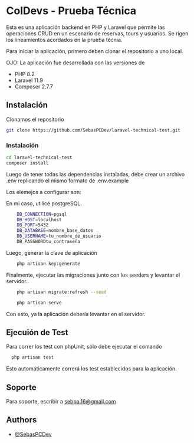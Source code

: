 
# ColDevs - Prueba Técnica

Esta es una aplicación backend en PHP y Laravel que permite las operaciones CRUD en un escenario de reservas, tours y usuarios. Se rigen los lineamientos acordados en la prueba técnia.

Para iniciar la aplicación, primero deben clonar el repositorio a uno local.

OJO: La aplicación fue desarrollada con las versiones de 
- PHP 8.2
- Laravel 11.9
- Composer 2.7.7

## Instalación

Clonamos el repositorio

```bash
git clone https://github.com/SebasPCDev/laravel-technical-test.git
```

### Instalación

```bash
cd laravel-technical-test
composer install
```

Luego de tener todas las dependencias instaladas, debe crear un archivo .env replicando el mismo formato de .env.example

Los elemejos a configurar son:

En mi caso, utilicé postgreSQL.
```bash
    DB_CONNECTION=pgsql
    DB_HOST=localhost
    DB_PORT=5432
    DB_DATABASE=nombre_base_datos
    DB_USERNAME=tu_nombre_de_usuario
    DB_PASSWORDtu_contraseña
```

Luego, generar la clave de aplicación 
```bash
    php artisan key:generate
```

Finalmente, ejecutar las migraciones junto con los seeders y levantar el servidor..

```bash
    php artisan migrate:refresh --seed

    php artisan serve

```

Con esto, ya la aplicación debería levantar en el servidor.


## Ejecuión de Test

Para correr los test con phpUnit, sólo debe ejecutar el comando

```bash
  php artisan test
```
Esto automáticamente correrá los test establecidos para la aplicación.


## Soporte

Para soporte, escribir a sebpa.16@gmail.com




## Authors

- [@SebasPCDev](https://github.com/SebasPCDev)

